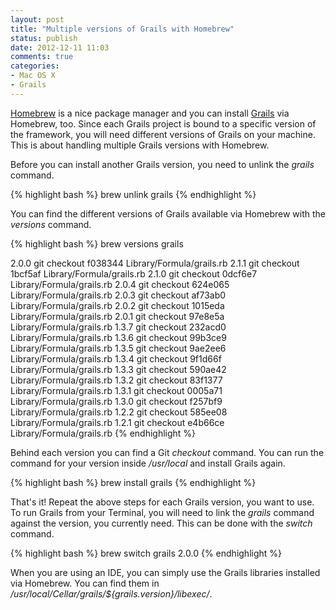 ```yaml
---
layout: post
title: "Multiple versions of Grails with Homebrew"
status: publish
date: 2012-12-11 11:03
comments: true
categories:
- Mac OS X
- Grails
---
```


[Homebrew](http://mxcl.github.com/homebrew/) is a nice package manager
and you can install [Grails](http://grails.orghttp://grails.org/) via Homebrew,
too. Since each Grails project is bound to a specific version of the
framework, you will need different versions of Grails on your
machine. This is about handling multiple Grails versions with
Homebrew.

Before you can install another Grails version, you need to unlink the
_grails_ command.

{% highlight bash %}
brew unlink grails
{% endhighlight %}

You can find the different versions of Grails available via Homebrew
with the _versions_ command.

{% highlight bash %}
brew versions grails

2.0.0    git checkout f038344 Library/Formula/grails.rb
2.1.1    git checkout 1bcf5af Library/Formula/grails.rb
2.1.0    git checkout 0dcf6e7 Library/Formula/grails.rb
2.0.4    git checkout 624e065 Library/Formula/grails.rb
2.0.3    git checkout af73ab0 Library/Formula/grails.rb
2.0.2    git checkout 1015eda Library/Formula/grails.rb
2.0.1    git checkout 97e8e5a Library/Formula/grails.rb
1.3.7    git checkout 232acd0 Library/Formula/grails.rb
1.3.6    git checkout 99b3ce9 Library/Formula/grails.rb
1.3.5    git checkout 9ae2ee6 Library/Formula/grails.rb
1.3.4    git checkout 9f1d66f Library/Formula/grails.rb
1.3.3    git checkout 590ae42 Library/Formula/grails.rb
1.3.2    git checkout 83f1377 Library/Formula/grails.rb
1.3.1    git checkout 0005a71 Library/Formula/grails.rb
1.3.0    git checkout f257bf9 Library/Formula/grails.rb
1.2.2    git checkout 585ee08 Library/Formula/grails.rb
1.2.1    git checkout e4b66ce Library/Formula/grails.rb
{% endhighlight %}

Behind each version you can find a Git _checkout_ command. You can run
the command for your version inside _/usr/local_ and install Grails
again.

{% highlight bash %}
brew install grails
{% endhighlight %}

That's it! Repeat the above steps for each Grails version, you want to
use. To run Grails from your Terminal, you will need to link the
_grails_ command against the version, you currently need. This can be
done with the _switch_ command.

{% highlight bash %}
brew switch grails 2.0.0
{% endhighlight %}

When you are using an IDE, you can simply use the Grails libraries
installed via Homebrew. You can find them in
_/usr/local/Cellar/grails/${grails.version}/libexec/_.
